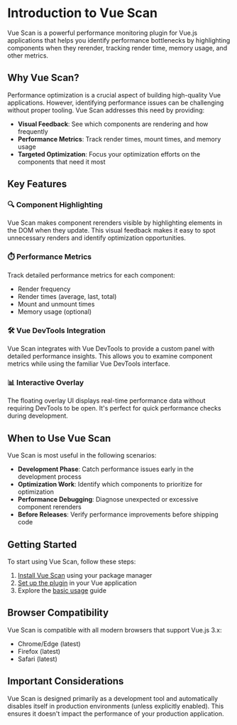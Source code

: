 # Introduction to Vue Scan

Vue Scan is a powerful performance monitoring plugin for Vue.js applications that helps you identify performance bottlenecks by highlighting components when they rerender, tracking render time, memory usage, and other metrics.

## Why Vue Scan?

Performance optimization is a crucial aspect of building high-quality Vue applications. However, identifying performance issues can be challenging without proper tooling. Vue Scan addresses this need by providing:

- **Visual Feedback**: See which components are rendering and how frequently
- **Performance Metrics**: Track render times, mount times, and memory usage
- **Targeted Optimization**: Focus your optimization efforts on the components that need it most

## Key Features

### 🔍 Component Highlighting

Vue Scan makes component rerenders visible by highlighting elements in the DOM when they update. This visual feedback makes it easy to spot unnecessary renders and identify optimization opportunities.

### ⏱️ Performance Metrics

Track detailed performance metrics for each component:
- Render frequency
- Render times (average, last, total)
- Mount and unmount times
- Memory usage (optional)

### 🛠️ Vue DevTools Integration

Vue Scan integrates with Vue DevTools to provide a custom panel with detailed performance insights. This allows you to examine component metrics while using the familiar Vue DevTools interface.

### 📊 Interactive Overlay

The floating overlay UI displays real-time performance data without requiring DevTools to be open. It's perfect for quick performance checks during development.

## When to Use Vue Scan

Vue Scan is most useful in the following scenarios:

- **Development Phase**: Catch performance issues early in the development process
- **Optimization Work**: Identify which components to prioritize for optimization
- **Performance Debugging**: Diagnose unexpected or excessive component rerenders
- **Before Releases**: Verify performance improvements before shipping code

## Getting Started

To start using Vue Scan, follow these steps:

1. [Install Vue Scan](./installation/README.md) using your package manager
2. [Set up the plugin](./installation/vue.md) in your Vue application
3. Explore the [basic usage](./guides/basic-usage.md) guide

## Browser Compatibility

Vue Scan is compatible with all modern browsers that support Vue.js 3.x:
- Chrome/Edge (latest)
- Firefox (latest)
- Safari (latest)

## Important Considerations

Vue Scan is designed primarily as a development tool and automatically disables itself in production environments (unless explicitly enabled). This ensures it doesn't impact the performance of your production application. 